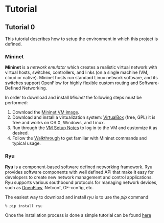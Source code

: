 # Tutorial <a name="tutorial"></a>

## Tutorial 0 <a name="tutorial0"></a>

This tutorial describes how to setup the environment in which this project is defined.

### Mininet 

**Mininet** is a *network emulator* which creates a realistic virtual network with virtual hosts, switches, controllers, and links (on a single machine (VM, cloud or native). Mininet hosts run standard Linux network software, and its switches support OpenFlow for highly flexible custom routing and Software-Defined Networking.

In order to download and install *Mininet* the following steps must be performed:

1. Download the [Mininet VM image](https://github.com/mininet/mininet/wiki/Mininet-VM-Images).
2. Download and install a virtualization system: [VirtualBox](https://www.virtualbox.org/wiki/Downloads) (free, GPL) it is free and works on OS X, Windows, and Linux.
3. Run through the [VM Setup Notes](http://mininet.org/vm-setup-notes/)  to log in to the VM and customize it as desired.
4. Follow the [Walkthrough](http://mininet.org/walkthrough) to get familiar with Mininet commands and typical usage.

### Ryu

**Ryu** is a component-based software defined networking framework. Ryu provides software components with well defined API that make it easy for developers to create new network management and control applications. Ryu supports various southbound protocols for managing network devices, such as [OpenFlow](https://www.opennetworking.org/), Netconf, OF-config, etc.

The easiest way to download and install *ryu* is to use the *pip* command

```
% pip install ryu
```

Once the installation process is done a simple tutorial can be found [here](https://ryu.readthedocs.io/en/latest/getting_started.html)

<div style="page-break-after: always;"></div>
